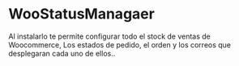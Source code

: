 # WooStatusManagaer
Al instalarlo te permite configurar todo el stock de ventas de Woocommerce, Los estados de pedido, el orden y los correos que desplegaran cada uno de ellos..
